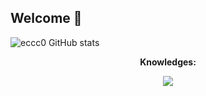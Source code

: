 ## Welcome 👋

![eccc0 GitHub stats](https://github-readme-stats.vercel.app/api?username=eccc0&show_icons=true&theme=radical)


<p align="center">
  <strong>Knowledges:</strong>
<p>

<p align="center">
  <a href="https://skillicons.dev">
    <img src="https://skillicons.dev/icons?i=js,css,html,react,vite" />
  </a>
</p>


